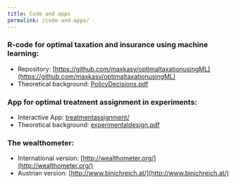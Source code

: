 ```yaml
---
title: Code and apps
permalink: /code-and-apps/
---
```


### R-code for optimal taxation and insurance using machine learning:  
* Repository: [https://github.com/maxkasy/optimaltaxationusingML](https://github.com/maxkasy/optimaltaxationusingML)  
* Theoretical background: [PolicyDecisions.pdf](/files/papers/PolicyDecisions.pdf) 


### App for optimal treatment assignment in experiments:
* Interactive App: [treatmentassignment/](/treatmentassignment/)  
* Theoretical background: [experimentaldesign.pdf](/files/papers/experimentaldesign.pdf) 

### The wealthometer:
* International version: [http://wealthometer.org/](http://wealthometer.org/)  
* Austrian version: [http://www.binichreich.at/](http://www.binichreich.at/)  


